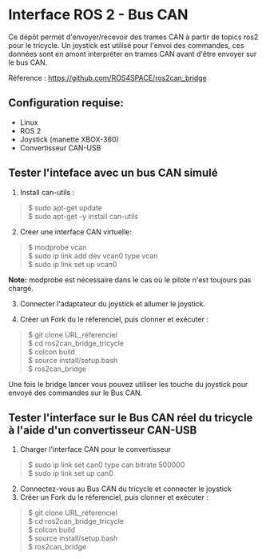 # Interface ROS 2 - Bus CAN 
Ce dépôt permet d'envoyer/recevoir des trames CAN à partir de topics ros2 pour le tricycle. Un joystick est utilisé pour l'envoi des commandes, ces données sont en amont interpréter en trames CAN avant d'être envoyer sur le bus CAN. 

Réference : https://github.com/ROS4SPACE/ros2can_bridge

## Configuration requise: 
- Linux 
- ROS 2 
- Joystick (manette XBOX-360)
- Convertisseur CAN-USB

## Tester l'inteface avec un bus CAN simulé 
1) Install can-utils :            
> $ sudo apt-get update                  
  $ sudo apt-get -y install can-utils

2) Créer une interface CAN virtuelle:                  
> $ modprobe vcan             
  $ sudo ip link add dev vcan0 type vcan               
  $ sudo ip link set up vcan0            

**Note:** modprobe est nécessaire dans le cas où le pilote n'est toujours pas chargé.

3) Connecter l'adaptateur du joystick et allumer le joystick.

4) Créer un Fork du le réferenciel, puis clonner et exécuter : 
> $ git clone URL_réferenciel             
  $ cd ros2can_bridge_tricycle             
  $ colcon build             
  $ source install/setup.bash              
  $ ros2can_bridge                   

Une fois le bridge lancer vous pouvez utiliser les touche du joystick pour envoyé des commandes sur le Bus CAN. 

## Tester l'interface sur le Bus CAN réel du tricycle à l'aide d'un convertisseur CAN-USB

1) Charger l'interface CAN pour le convertisseur 
> $ sudo ip link set can0 type can bitrate 500000                  
  $ sudo ip link set up can0

2) Connectez-vous au Bus CAN du tricycle et connecter le joystick 
3) Créer un Fork du le réferenciel, puis clonner et exécuter : 
> $ git clone URL_réferenciel                      
  $ cd ros2can_bridge_tricycle                                       
  $ colcon build                            
  $ source install/setup.bash                                    
  $ ros2can_bridge 

